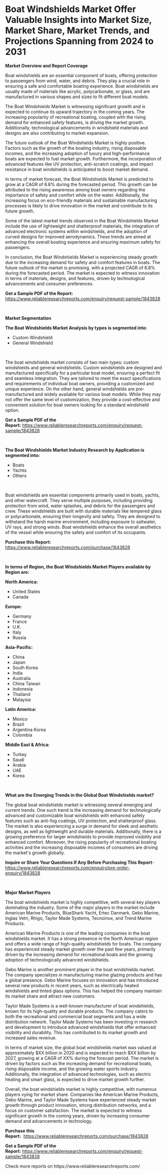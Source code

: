 <p><h1>Boat Windshields Market Offer Valuable Insights into Market Size, Market Share, Market Trends, and Projections Spanning from 2024 to 2031</h1></p><p><strong>Market Overview and Report Coverage</strong></p>
<p><p>Boat windshields are an essential component of boats, offering protection to passengers from wind, water, and debris. They play a crucial role in ensuring a safe and comfortable boating experience. Boat windshields are usually made of materials like acrylic, polycarbonate, or glass, and are manufactured in various shapes and sizes to fit different boat models.</p><p>The Boat Windshields Market is witnessing significant growth and is expected to continue its upward trajectory in the coming years. The increasing popularity of recreational boating, coupled with the rising demand for enhanced safety features, is driving the market growth. Additionally, technological advancements in windshield materials and designs are also contributing to market expansion.</p><p>The future outlook of the Boat Windshields Market is highly positive. Factors such as the growth of the boating industry, rising disposable incomes, and the increasing adoption of luxury and high-performance boats are expected to fuel market growth. Furthermore, the incorporation of advanced features like UV protection, anti-scratch coatings, and impact resistance in boat windshields is anticipated to boost market demand.</p><p>In terms of market forecast, the Boat Windshields Market is predicted to grow at a CAGR of 6.8% during the forecasted period. This growth can be attributed to the rising awareness among boat owners regarding the importance of safety and comfort while on the water. Additionally, the increasing focus on eco-friendly materials and sustainable manufacturing processes is likely to drive innovation in the market and contribute to its future growth.</p><p>Some of the latest market trends observed in the Boat Windshields Market include the use of lightweight and shatterproof materials, the integration of advanced electronic systems within windshields, and the adoption of curved designs for improved aerodynamics. These trends are aimed at enhancing the overall boating experience and ensuring maximum safety for passengers.</p><p>In conclusion, the Boat Windshields Market is experiencing steady growth due to the increasing demand for safety and comfort features in boats. The future outlook of the market is promising, with a projected CAGR of 6.8% during the forecasted period. The market is expected to witness innovation in terms of materials, designs, and features, driven by technological advancements and consumer preferences.</p></p>
<p><strong>Get a Sample PDF of the Report:</strong> <a href="https://www.reliableresearchreports.com/enquiry/request-sample/1843828">https://www.reliableresearchreports.com/enquiry/request-sample/1843828</a></p>
<p>&nbsp;</p>
<p><strong>Market Segmentation</strong></p>
<p><strong>The Boat Windshields Market Analysis by types is segmented into:</strong></p>
<p><ul><li>Custom Windshield</li><li>General Windshield</li></ul></p>
<p>&nbsp;</p>
<p><p>The boat windshields market consists of two main types: custom windshields and general windshields. Custom windshields are designed and manufactured specifically for a particular boat model, ensuring a perfect fit and seamless integration. They are tailored to meet the exact specifications and requirements of individual boat owners, providing a customized and unique experience. On the other hand, general windshields are pre-manufactured and widely available for various boat models. While they may not offer the same level of customization, they provide a cost-effective and convenient solution for boat owners looking for a standard windshield option.</p></p>
<p><strong>Get a Sample PDF of the Report:</strong>&nbsp;<a href="https://www.reliableresearchreports.com/enquiry/request-sample/1843828">https://www.reliableresearchreports.com/enquiry/request-sample/1843828</a></p>
<p>&nbsp;</p>
<p><strong>The Boat Windshields Market Industry Research by Application is segmented into:</strong></p>
<p><ul><li>Boats</li><li>Yachts</li><li>Others</li></ul></p>
<p>&nbsp;</p>
<p><p>Boat windshields are essential components primarily used in boats, yachts, and other watercraft. They serve multiple purposes, including providing protection from wind, water splashes, and debris for the passengers and crew. These windshields are built with durable materials like tempered glass or polycarbonate, ensuring their longevity and safety. They are designed to withstand the harsh marine environment, including exposure to saltwater, UV rays, and strong winds. Boat windshields enhance the overall aesthetics of the vessel while ensuring the safety and comfort of its occupants.</p></p>
<p><strong>Purchase this Report:</strong>&nbsp; <a href="https://www.reliableresearchreports.com/purchase/1843828">https://www.reliableresearchreports.com/purchase/1843828</a></p>
<p>&nbsp;</p>
<p><strong>In terms of Region, the Boat Windshields Market Players available by Region are:</strong></p>
<p>
    <p> <strong> North America: </strong>
        <ul>
            <li>United States</li>
            <li>Canada</li>
        </ul>
        </p> 
    <p> <strong> Europe: </strong>
        <ul>
            <li>Germany</li>
            <li>France</li>
            <li>U.K.</li>
            <li>Italy</li>
            <li>Russia</li>
        </ul>
        </p> 
    <p> <strong> Asia-Pacific: </strong>
        <ul>
            <li>China</li>
            <li>Japan</li>
            <li>South Korea</li>
            <li>India</li>
            <li>Australia</li>
            <li>China Taiwan</li>
            <li>Indonesia</li>
            <li>Thailand</li>
            <li>Malaysia</li>
        </ul>
        </p> 
    <p> <strong> Latin America: </strong>
        <ul>
            <li>Mexico</li>
            <li>Brazil</li>
            <li>Argentina Korea</li>
            <li>Colombia</li>
        </ul>
        </p> 
    <p> <strong> Middle East & Africa: </strong>
        <ul>
            <li>Turkey</li>
            <li>Saudi</li>
            <li>Arabia</li>
            <li>UAE</li>
            <li>Korea</li>
        </ul>
    </p>
    </p>
<p>&nbsp;</p>
<p><strong>What are the Emerging Trends in the Global Boat Windshields market?</strong></p>
<p><p>The global boat windshields market is witnessing several emerging and current trends. One such trend is the increasing demand for technologically advanced and customizable boat windshields with enhanced safety features such as anti-fog coatings, UV protection, and shatterproof glass. The market is also experiencing a surge in demand for sleek and aesthetic designs, as well as lightweight and durable materials. Additionally, there is a growing preference for larger windshields to provide improved visibility and enhanced comfort. Moreover, the rising popularity of recreational boating activities and the increasing disposable incomes of consumers are driving the market's growth globally.</p></p>
<p><strong>Inquire or Share Your Questions If Any Before Purchasing This Report</strong>- <a href="https://www.reliableresearchreports.com/enquiry/pre-order-enquiry/1843828">https://www.reliableresearchreports.com/enquiry/pre-order-enquiry/1843828</a></p>
<p>&nbsp;</p>
<p><strong>Major Market Players</strong></p>
<p><p>The boat windshields market is highly competitive, with several key players dominating the industry. Some of the major players in the market include American Marine Products, BlueShark Yacht, Ertec Danmark, Gebo Marine, Inglas Vetri, Rhigo, Taylor Made Systems, Tecnoinox, and Trend Marine Products.</p><p>American Marine Products is one of the leading companies in the boat windshields market. It has a strong presence in the North American region and offers a wide range of high-quality windshields for boats. The company has experienced steady market growth over the past few years, primarily driven by the increasing demand for recreational boats and the growing adoption of technologically advanced windshields.</p><p>Gebo Marine is another prominent player in the boat windshields market. The company specializes in manufacturing marine glazing products and has a global presence. Gebo Marine focuses on innovation and has introduced several new products in recent years, such as electrically heated windshields and tinted glass options. This has helped the company maintain its market share and attract new customers.</p><p>Taylor Made Systems is a well-known manufacturer of boat windshields, known for its high-quality and durable products. The company caters to both the recreational and commercial boat segments and has a wide distribution network. Taylor Made Systems has been investing in research and development to introduce advanced windshields that offer enhanced visibility and durability. This has contributed to its market growth and increased sales revenue.</p><p>In terms of market size, the global boat windshields market was valued at approximately $XX billion in 2020 and is expected to reach $XX billion by 2027, growing at a CAGR of XX% during the forecast period. The market is driven by factors such as the increasing demand for recreational boats, rising disposable income, and the growing water sports industry. Additionally, the integration of advanced technologies, such as electric heating and smart glass, is expected to drive market growth further.</p><p>Overall, the boat windshields market is highly competitive, with numerous players vying for market share. Companies like American Marine Products, Gebo Marine, and Taylor Made Systems have experienced steady market growth through product innovation, strong distribution networks, and a focus on customer satisfaction. The market is expected to witness significant growth in the coming years, driven by increasing consumer demand and advancements in technology.</p></p>
<p><strong>Purchase this Report:</strong>&nbsp;&nbsp;<a href="https://www.reliableresearchreports.com/purchase/1843828">https://www.reliableresearchreports.com/purchase/1843828</a></p>
<p></p>
<p><strong>Get a Sample PDF of the Report:</strong>&nbsp;<a href="https://www.reliableresearchreports.com/enquiry/request-sample/1843828">https://www.reliableresearchreports.com/enquiry/request-sample/1843828</a></p>
<p>Check more reports on https://www.reliableresearchreports.com/</p>